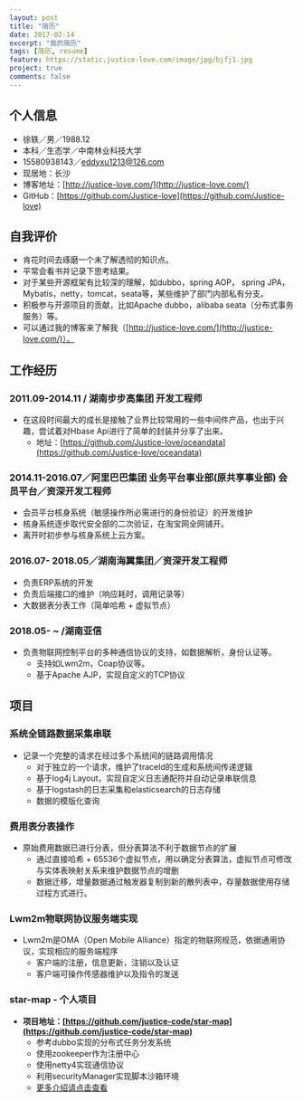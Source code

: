```yaml
---
layout: post
title: "简历"
date: 2017-02-14
excerpt: "我的简历"
tags: [简历, resume]
feature: https://static.justice-love.com/image/jpg/bjfj1.jpg
project: true
comments: false
---
```


## 个人信息
* 徐轶／男／1988.12
* 本科／生态学／中南林业科技大学
* 15580938143／eddyxu1213@126.com
* 现居地：长沙
* 博客地址：[http://justice-love.com/](http://justice-love.com/)
* GitHub：[https://github.com/Justice-love](https://github.com/Justice-love)

## 自我评价
* 肯花时间去琢磨一个未了解透彻的知识点。
* 平常会看书并记录下思考结果。
* 对于某些开源框架有比较深的理解，如dubbo，spring AOP， spring JPA，Mybatis，netty，tomcat，seata等，某些维护了部门内部私有分支。
* 积极参与开源项目的贡献，比如Apache dubbo，alibaba seata（分布式事务服务）等。
* 可以通过我的博客来了解我（[http://justice-love.com/](http://justice-love.com/)）。

## 工作经历

### 2011.09-2014.11 / 湖南步步高集团 开发工程师

* 在这段时间最大的成长是接触了业界比较常用的一些中间件产品，也出于兴趣，尝试着对Hbase Api进行了简单的封装并分享了出来。
    * 地址：[https://github.com/Justice-love/oceandata](https://github.com/Justice-love/oceandata)

### 2014.11-2016.07／阿里巴巴集团 业务平台事业部(原共享事业部) 会员平台／资深开发工程师

* 会员平台核身系统（敏感操作所必需进行的身份验证）的开发维护
* 核身系统逐步取代安全部的二次验证，在淘宝网全网铺开。
* 离开时初步参与核身系统上云方案。 

### 2016.07- 2018.05／湖南海翼集团／资深开发工程师
* 负责ERP系统的开发
* 负责后端接口的维护（响应耗时，调用记录等）
* 大数据表分表工作（简单哈希 + 虚拟节点）


### 2018.05- ~ /湖南亚信
* 负责物联网控制平台的多种通信协议的支持，如数据解析，身份认证等。
    * 支持如Lwm2m，Coap协议等。
    * 基于Apache AJP，实现自定义的TCP协议

## 项目

### 系统全链路数据采集串联
* 记录一个完整的请求在经过多个系统间的链路调用情况
    * 对于独立的一个请求，维护了traceId的生成和系统间传递逻辑
    * 基于log4j Layout，实现自定义日志通配符并自动记录串联信息
    * 基于logstash的日志采集和elasticsearch的日志存储
    * 数据的模版化查询

### 费用表分表操作
* 原始费用数据已进行分表，但分表算法不利于数据节点的扩展
    * 通过直接哈希 + 65536个虚拟节点，用以确定分表算法，虚拟节点可修改与实体表映射关系来维护数据节点的增删
    * 数据迁移，增量数据通过触发器复制到新的散列表中，存量数据使用存储过程方式进行。
        
### Lwm2m物联网协议服务端实现
* Lwm2m是OMA（Open Mobile Alliance）指定的物联网规范，依据通用协议，实现相应的服务端程序
    * 客户端的注册，信息更新，注销以及认证
    * 客户端可操作传感器维护以及指令的发送
    
### star-map - 个人项目
* __项目地址：[https://github.com/justice-code/star-map](https://github.com/justice-code/star-map)__
    * 参考dubbo实现的分布式任务分发系统
    * 使用zookeeper作为注册中心
    * 使用netty4实现通信协议
    * 利用securityManager实现脚本沙箱环境
    * [更多介绍请点击查看](https://justice-love.com/star-map/)
